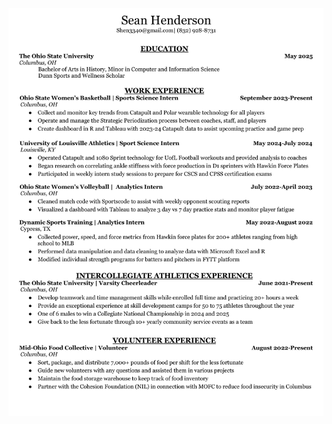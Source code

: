 <div style="text-align: center;">
    <img src="/Henderson-Sean.png" alt="Sean Henderson's Resume" width="600">
</div>
